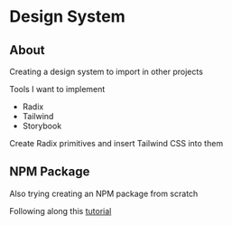 # Design System

## About

Creating a design system to import in other projects

Tools I want to implement
- Radix
- Tailwind
- Storybook

Create Radix primitives and insert Tailwind CSS into them

## NPM Package

Also trying creating an NPM package from scratch

Following along this [tutorial](https://dev.to/alexeagleson/how-to-create-and-publish-a-react-component-library-2oe)